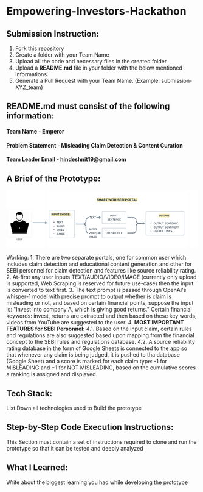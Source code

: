# Empowering-Investors-Hackathon

## Submission Instruction:
  1. Fork this repository
  2. Create a folder with your Team Name
  3. Upload all the code and necessary files in the created folder
  4. Upload a **README.md** file in your folder with the below mentioned informations.
  5. Generate a Pull Request with your Team Name. (Example: submission-XYZ_team)

## README.md must consist of the following information:

#### Team Name - Emperor
#### Problem Statement - Misleading Claim Detection & Content Curation
#### Team Leader Email - hindeshnit19@gmail.com

## A Brief of the Prototype:
  ![use_case](use_case.png)

  Working:
    1. There are two separate portals, one for common user which includes claim detection and educational content generation and other for SEBI personnel for claim detection and features like source reliability rating.
    2. At-first any user inputs TEXT/AUDIO/VIDEO/IMAGE (currently only upload is supported, Web Scraping is reserved for future use-case) then the input is converted to text first.
    3. The text prompt is passed through OpenAI's whisper-1 model with precise prompt to output whether is claim is misleading or not, and based on certain financial points, suppose the input is:
        "Invest into company A, which is giving good returns."
        Certain financial keywords: invest, returns are extracted and then based on these key words, videos from YouTube are suggested to the user.
    4. **MOST IMPORTANT FEATURES for SEBI Personnel:** 
        4.1. Based on the input claim, certain rules and regulations are also suggested based upon mapping from the financial concept to the SEBI rules and regulations database.
        4.2. A source reliability rating database in the form of Google Sheets is connected to the app so that whenever any claim is being judged, it is pushed to tha database (Google Sheet) and a score is marked for each claim type: -1 for MISLEADING and +1 for NOT MISLEADING, based on the cumulative scores a ranking is assigned and displayed.
  
## Tech Stack: 
   List Down all technologies used to Build the prototype
   
## Step-by-Step Code Execution Instructions:
  This Section must contain a set of instructions required to clone and run the prototype so that it can be tested and deeply analyzed
  
## What I Learned:
   Write about the biggest learning you had while developing the prototype
